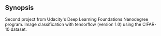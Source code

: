 ## Synopsis

Second project from Udacity's Deep Learning Foundations Nanodegree program. Image classification with tensorflow (version 1.0) using the CIFAR-10 dataset. 

